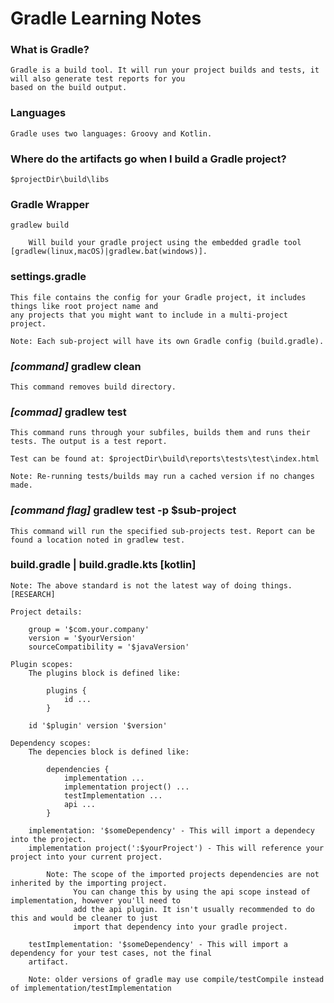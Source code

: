 # Gradle Learning Notes

### What is Gradle?

    Gradle is a build tool. It will run your project builds and tests, it will also generate test reports for you
    based on the build output.

### Languages

    Gradle uses two languages: Groovy and Kotlin.

### Where do the artifacts go when I build a Gradle project?

    $projectDir\build\libs

### Gradle Wrapper

    gradlew build

        Will build your gradle project using the embedded gradle tool [gradlew(linux,macOS)|gradlew.bat(windows)].

### settings.gradle

    This file contains the config for your Gradle project, it includes things like root project name and
    any projects that you might want to include in a multi-project project.

    Note: Each sub-project will have its own Gradle config (build.gradle).

### ***[command]*** gradlew clean

    This command removes build directory.

### ***[commad]*** gradlew test

    This command runs through your subfiles, builds them and runs their tests. The output is a test report.

    Test can be found at: $projectDir\build\reports\tests\test\index.html

    Note: Re-running tests/builds may run a cached version if no changes made.

### ***[command flag]*** gradlew test -p $sub-project

    This command will run the specified sub-projects test. Report can be found a location noted in gradlew test.

### build.gradle | build.gradle.kts [kotlin]

    Note: The above standard is not the latest way of doing things. [RESEARCH]
    
    Project details:

        group = '$com.your.company'
        version = '$yourVersion'
        sourceCompatibility = '$javaVersion'

    Plugin scopes:
        The plugins block is defined like:

            plugins {
                id ...
            }
    
        id '$plugin' version '$version'

    Dependency scopes:
        The depencies block is defined like:

            dependencies {
                implementation ...
                implementation project() ...
                testImplementation ...
                api ...
            }

        implementation: '$someDependency' - This will import a dependecy into the project.
        implementation project(':$yourProject') - This will reference your project into your current project.

            Note: The scope of the imported projects dependencies are not inherited by the importing project.
                  You can change this by using the api scope instead of implementation, however you'll need to 
                  add the api plugin. It isn't usually recommended to do this and would be cleaner to just
                  import that dependency into your gradle project.

        testImplementation: '$someDependency' - This will import a dependency for your test cases, not the final
        artifact.

        Note: older versions of gradle may use compile/testCompile instead of implementation/testImplementation

